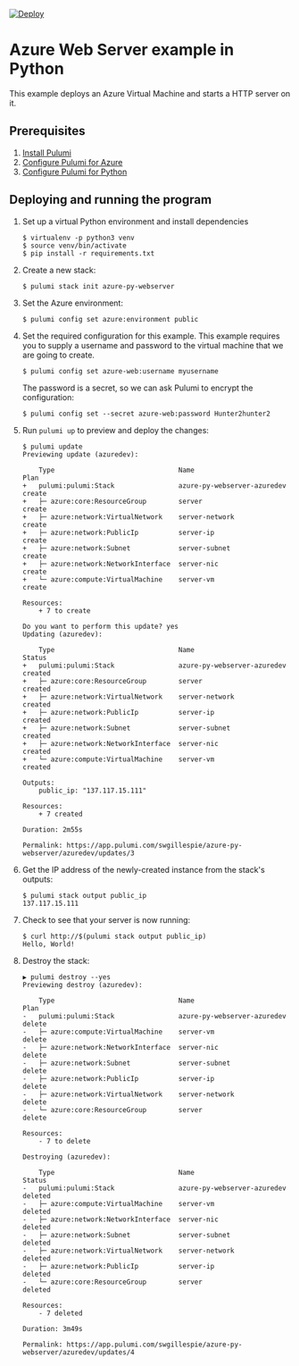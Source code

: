 [![Deploy](https://get.pulumi.com/new/button.svg)](https://app.pulumi.com/new)

# Azure Web Server example in Python

This example deploys an Azure Virtual Machine and starts a HTTP server on it.

## Prerequisites

1. [Install Pulumi](https://www.pulumi.com/docs/reference/install/)
1. [Configure Pulumi for Azure](https://www.pulumi.com/docs/reference/clouds/azure/setup/)
1. [Configure Pulumi for Python](https://www.pulumi.com/docs/reference/python/)

## Deploying and running the program

1. Set up a virtual Python environment and install dependencies

    ```
    $ virtualenv -p python3 venv
    $ source venv/bin/activate
    $ pip install -r requirements.txt
    ```

1. Create a new stack:

    ```
    $ pulumi stack init azure-py-webserver
    ```

1. Set the Azure environment:

    ```
    $ pulumi config set azure:environment public
    ```

1. Set the required configuration for this example. This example requires you to supply a username and password to
the virtual machine that we are going to create.

    ```
    $ pulumi config set azure-web:username myusername
    ```

    The password is a secret, so we can ask Pulumi to encrypt the configuration:

    ```
    $ pulumi config set --secret azure-web:password Hunter2hunter2
    ```

1. Run `pulumi up` to preview and deploy the changes:

    ```
    $ pulumi update
    Previewing update (azuredev):

        Type                               Name                         Plan       
    +   pulumi:pulumi:Stack                azure-py-webserver-azuredev  create     
    +   ├─ azure:core:ResourceGroup        server                       create     
    +   ├─ azure:network:VirtualNetwork    server-network               create     
    +   ├─ azure:network:PublicIp          server-ip                    create     
    +   ├─ azure:network:Subnet            server-subnet                create     
    +   ├─ azure:network:NetworkInterface  server-nic                   create     
    +   └─ azure:compute:VirtualMachine    server-vm                    create     
    
    Resources:
        + 7 to create

    Do you want to perform this update? yes
    Updating (azuredev):

        Type                               Name                         Status      
    +   pulumi:pulumi:Stack                azure-py-webserver-azuredev  created     
    +   ├─ azure:core:ResourceGroup        server                       created     
    +   ├─ azure:network:VirtualNetwork    server-network               created     
    +   ├─ azure:network:PublicIp          server-ip                    created     
    +   ├─ azure:network:Subnet            server-subnet                created     
    +   ├─ azure:network:NetworkInterface  server-nic                   created     
    +   └─ azure:compute:VirtualMachine    server-vm                    created     
    
    Outputs:
        public_ip: "137.117.15.111"

    Resources:
        + 7 created

    Duration: 2m55s

    Permalink: https://app.pulumi.com/swgillespie/azure-py-webserver/azuredev/updates/3
    ```

1. Get the IP address of the newly-created instance from the stack's outputs: 

    ```
    $ pulumi stack output public_ip
    137.117.15.111
    ```

1. Check to see that your server is now running:

    ```
    $ curl http://$(pulumi stack output public_ip)
    Hello, World!
    ```

1. Destroy the stack:

    ```
    ▶ pulumi destroy --yes
    Previewing destroy (azuredev):

        Type                               Name                         Plan       
    -   pulumi:pulumi:Stack                azure-py-webserver-azuredev  delete     
    -   ├─ azure:compute:VirtualMachine    server-vm                    delete     
    -   ├─ azure:network:NetworkInterface  server-nic                   delete     
    -   ├─ azure:network:Subnet            server-subnet                delete     
    -   ├─ azure:network:PublicIp          server-ip                    delete     
    -   ├─ azure:network:VirtualNetwork    server-network               delete     
    -   └─ azure:core:ResourceGroup        server                       delete     
    
    Resources:
        - 7 to delete

    Destroying (azuredev):

        Type                               Name                         Status      
    -   pulumi:pulumi:Stack                azure-py-webserver-azuredev  deleted     
    -   ├─ azure:compute:VirtualMachine    server-vm                    deleted     
    -   ├─ azure:network:NetworkInterface  server-nic                   deleted     
    -   ├─ azure:network:Subnet            server-subnet                deleted     
    -   ├─ azure:network:VirtualNetwork    server-network               deleted     
    -   ├─ azure:network:PublicIp          server-ip                    deleted     
    -   └─ azure:core:ResourceGroup        server                       deleted     
    
    Resources:
        - 7 deleted

    Duration: 3m49s

    Permalink: https://app.pulumi.com/swgillespie/azure-py-webserver/azuredev/updates/4
    ```
